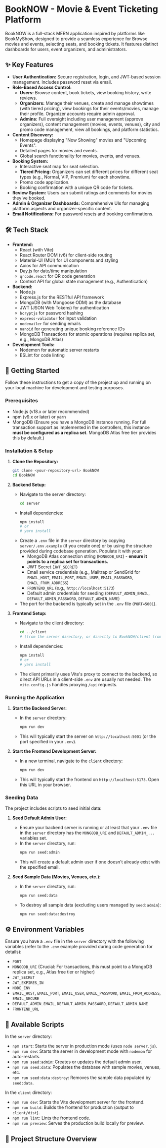 # BookNOW - Movie & Event Ticketing Platform

BookNOW is a full-stack MERN application inspired by platforms like BookMyShow, designed to provide a seamless experience for Browse movies and events, selecting seats, and booking tickets. It features distinct dashboards for users, event organizers, and administrators.

## ✨ Key Features

* **User Authentication:** Secure registration, login, and JWT-based session management. Includes password reset via email.
* **Role-Based Access Control:**
    * **Users:** Browse content, book tickets, view booking history, write reviews.
    * **Organizers:** Manage their venues, create and manage showtimes (with tiered pricing), view bookings for their events/movies, manage their profile. Organizer accounts require admin approval.
    * **Admins:** Full oversight including user management (approve organizers), content management (movies, events, venues), city and promo code management, view all bookings, and platform statistics.
* **Content Discovery:**
    * Homepage displaying "Now Showing" movies and "Upcoming Events".
    * Detailed pages for movies and events.
    * Global search functionality for movies, events, and venues.
* **Booking System:**
    * Interactive seat map for seat selection.
    * **Tiered Pricing:** Organizers can set different prices for different seat types (e.g., Normal, VIP, Premium) for each showtime.
    * Promo code application.
    * Booking confirmation with a unique QR code for tickets.
* **Review System:** Users can submit ratings and comments for movies they've booked.
* **Admin & Organizer Dashboards:** Comprehensive UIs for managing platform aspects and organizer-specific content.
* **Email Notifications:** For password resets and booking confirmations.

## 🛠️ Tech Stack

* **Frontend:**
    * React (with Vite)
    * React Router DOM (v6) for client-side routing
    * Material-UI (MUI) for UI components and styling
    * Axios for API communication
    * Day.js for date/time manipulation
    * `qrcode.react` for QR code generation
    * Context API for global state management (e.g., Authentication)
* **Backend:**
    * Node.js
    * Express.js for the RESTful API framework
    * MongoDB (with Mongoose ODM) as the database
    * JWT (JSON Web Tokens) for authentication
    * `bcryptjs` for password hashing
    * `express-validator` for input validation
    * `nodemailer` for sending emails
    * `nanoid` for generating unique booking reference IDs
    * MongoDB Transactions for atomic operations (requires replica set, e.g., MongoDB Atlas)
* **Development Tools:**
    * Nodemon for automatic server restarts
    * ESLint for code linting

## 🚀 Getting Started

Follow these instructions to get a copy of the project up and running on your local machine for development and testing purposes.

### Prerequisites

* Node.js (v18.x or later recommended)
* npm (v9.x or later) or yarn
* MongoDB (Ensure you have a MongoDB instance running. For full transaction support as implemented in the controllers, this instance **must be configured as a replica set**. MongoDB Atlas free tier provides this by default.)

### Installation & Setup

1.  **Clone the Repository:**
    ```bash
    git clone <your-repository-url> BookNOW
    cd BookNOW
    ```

2.  **Backend Setup:**
    * Navigate to the server directory:
        ```bash
        cd server
        ```
    * Install dependencies:
        ```bash
        npm install
        # or
        # yarn install
        ```
    * Create a `.env` file in the `server` directory by copying `server/.env.example` (if you create one) or by using the structure provided during codebase generation. Populate it with your:
        * MongoDB Atlas connection string (`MONGODB_URI`) - **ensure it points to a replica set for transactions.**
        * JWT Secret (`JWT_SECRET`)
        * Email service credentials (e.g., Mailtrap or SendGrid for `EMAIL_HOST`, `EMAIL_PORT`, `EMAIL_USER`, `EMAIL_PASSWORD`, `EMAIL_FROM_ADDRESS`)
        * `FRONTEND_URL` (e.g., `http://localhost:5173`)
        * Default admin credentials for seeding (`DEFAULT_ADMIN_EMAIL`, `DEFAULT_ADMIN_PASSWORD`, `DEFAULT_ADMIN_NAME`)
    * The port for the backend is typically set in the `.env` file (`PORT=5001`).

3.  **Frontend Setup:**
    * Navigate to the client directory:
        ```bash
        cd ../client 
        # (from the server directory, or directly to BookNOW/client from project root)
        ```
    * Install dependencies:
        ```bash
        npm install
        # or
        # yarn install
        ```
    * The client primarily uses Vite's proxy to connect to the backend, so direct API URLs in a client-side `.env` are usually not needed. The `vite.config.js` handles proxying `/api` requests.

### Running the Application

1.  **Start the Backend Server:**
    * In the `server` directory:
        ```bash
        npm run dev
        ```
    * This will typically start the server on `http://localhost:5001` (or the port specified in your `.env`).

2.  **Start the Frontend Development Server:**
    * In a new terminal, navigate to the `client` directory:
        ```bash
        npm run dev
        ```
    * This will typically start the frontend on `http://localhost:5173`. Open this URL in your browser.

### Seeding Data

The project includes scripts to seed initial data:

1.  **Seed Default Admin User:**
    * Ensure your backend server is running or at least that your `.env` file in the `server` directory has the `MONGODB_URI` and `DEFAULT_ADMIN_...` variables set.
    * In the `server` directory, run:
        ```bash
        npm run seed:admin
        ```
    * This will create a default admin user if one doesn't already exist with the specified email.

2.  **Seed Sample Data (Movies, Venues, etc.):**
    * In the `server` directory, run:
        ```bash
        npm run seed:data
        ```
    * To destroy all sample data (excluding users managed by `seed:admin`):
        ```bash
        npm run seed:data:destroy
        ```

## ⚙️ Environment Variables

Ensure you have a `.env` file in the `server` directory with the following variables (refer to the `.env` example provided during code generation for details):

* `PORT`
* `MONGODB_URI` (Crucial: For transactions, this must point to a MongoDB replica set, e.g., Atlas free tier or higher)
* `JWT_SECRET`
* `JWT_EXPIRES_IN`
* `NODE_ENV`
* `EMAIL_HOST`, `EMAIL_PORT`, `EMAIL_USER`, `EMAIL_PASSWORD`, `EMAIL_FROM_ADDRESS`, `EMAIL_SECURE`
* `DEFAULT_ADMIN_EMAIL`, `DEFAULT_ADMIN_PASSWORD`, `DEFAULT_ADMIN_NAME`
* `FRONTEND_URL`

## 📜 Available Scripts

In the `server` directory:
* `npm start`: Starts the server in production mode (uses `node server.js`).
* `npm run dev`: Starts the server in development mode with `nodemon` for auto-restarts.
* `npm run seed:admin`: Creates or updates the default admin user.
* `npm run seed:data`: Populates the database with sample movies, venues, etc.
* `npm run seed:data:destroy`: Removes the sample data populated by `seed:data`.

In the `client` directory:
* `npm run dev`: Starts the Vite development server for the frontend.
* `npm run build`: Builds the frontend for production (output to `client/dist`).
* `npm run lint`: Lints the frontend code.
* `npm run preview`: Serves the production build locally for preview.

## 📂 Project Structure Overview
